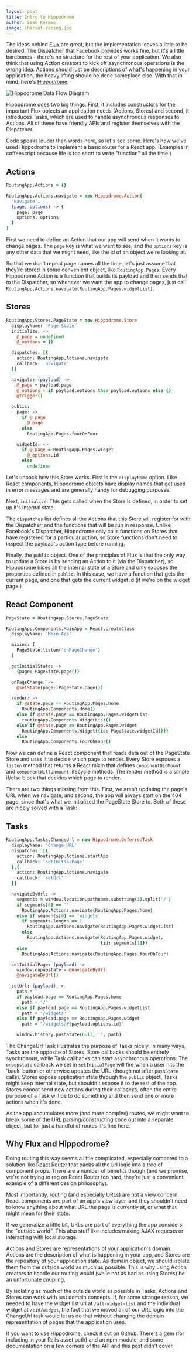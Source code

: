 ```yaml
---
layout: post
title: Intro to Hippodrome
author: Sean Kermes
image: chariot-racing.jpg
---
```


The ideas behind [Flux](https://github.com/facebook/flux) are great, but the
implementation leaves a little to be desired.  The Dispatcher that Facebook
provides works fine, but it's a little barebones - there's no structure
for the rest of your application.  We also think that using Action creators
to kick off asynchronous operations is the wrong idea.  Actions should just be
descriptions of what's happening in your application, the heavy lifting should
be done someplace else.  With that in mind, here's
[Hippodrome](https://github.com/Structural/hippodrome):

![Hippodrome Data Flow Diagram](/public/hippodrome-diagram.png)

Hippodrome does two big things.  First, it includes constructors for the
important Flux objects an application needs (Actions, Stores) and second, it
introduces Tasks, which are used to handle asynchronous responses to Actions.
All of these have friendly APIs and register themselves with the Dispatcher.

Code speaks louder than words here, so let's see some.  Here's how we've used
Hippodrome to implement a basic router for a React app.  (Examples in
coffeescript because life is too short to write "function" all the time.)

## Actions

```coffeescript
RoutingApp.Actions = {}

RoutingApp.Actions.navigate = new Hippodrome.Action(
  'Navigate',
  (page, options) -> {
    page: page
    options: options
  }
)
```

First we need to define an Action that our app will send when it wants to change
pages.  The `page` key is what we want to see, and the `options` key is any
other data that we might need, like the id of an object we're looking at.

So that we don't repeat page names all the time, let's just assume that they're
stored in some convenient object, like `RoutingApp.Pages`.  Every
Hippodrome Action is a function that builds its payload and then sends that to
the Dispatcher, so whenever we want the app to change pages, just call
`RoutingApp.Actions.navigate(RoutingApp.Pages.widgetList)`.

## Stores

```coffeescript
RoutingApp.Stores.PageState = new Hippodrome.Store
  displayName: 'Page State'
  initialize: ->
    @_page = undefined
    @_options = {}

  dispatches: [{
    action: RoutingApp.Actions.navigate
    callback: 'navigate'
  }]

  navigate: (payload) ->
    @_page = payload.page
    @_options = if payload.options then payload.options else {}
    @trigger()

  public:
    page: ->
      if @_page
        @_page
      else
        RoutingApp.Pages.fourOhFour

    widgetId: ->
      if @_page = RoutingApp.Pages.widget
        @_options.id
      else
        undefined
```

Let's unpack how this Store works.  First is the `displayName` option.  Like
React components, Hippodrome objects have display names that get used in error
messages and are generally handy for debugging purposes.

Next, `initialize`.  This gets called when the Store is defined, in order to set
up it's internal state.

The `dispatches` list defines all the Actions that this Store will register for
with the Dispatcher, and the functions that will be run in response.  Unlike
Facebook's Dispatcher, Hippodrome only calls functions on Stores that have
registered for a particular action, so Store functions don't need to inspect
the payload's action type before running.

Finally, the `public` object.  One of the principles of Flux is that the only
way to update a Store is by sending an Action to it (via the Dispatcher), so
Hippodrome hides all the internal state of a Store and only exposes the
properties defined in `public`.  In this case, we have a function that gets
the current page, and one that gets the current widget id (if we're on the
widget page.)

## React Component

```coffeescript
PageState = RoutingApp.Stores.PageState

RoutingApp.Components.MainApp = React.createClass
  displayName: 'Main App'

  mixins: [
    PageState.listen('onPageChange')
  ]

  getInitialState: ->
    {page: PageState.page()}

  onPageChange: ->
    @setState(page: PageState.page())

  render: ->
    if @state.page == RoutingApp.Pages.home
      RoutingApp.Components.Home()
    else if @state.page == RoutingApp.Pages.widgetList
      routingApp.Components.WidgetList()
    else if @state.page == RoutingApp.Pages.widget
      RoutingApp.Components.Widget({id: PageState.widgetId()})
    else
      RoutingApp.Components.FourOhFour()
```

Now we can define a React component that reads data out of the PageState Store
and uses it to decide which page to render.  Every Store exposes a `listen`
method that returns a React mixin that defines `componentDidMount` and
`componentWillUnmount` lifecycle methods.  The render method is a simple
if/else block that decides which page to render.

There are two things missing from this.  First, we aren't updating the page's
URL when we navigate, and second, the app will always start on the 404 page,
since that's what we initialized the PageState Store to.  Both of these are
nicely solved with a Task:

## Tasks

```coffeescript
RoutingApp.Tasks.ChangeUrl = new Hippodrome.DeferredTask
  displayName: 'Change URL'
  dispatches: [{
    action: RoutingApp.Actions.startApp
    callback: 'setInitialPage'
  },{
    action: RoutingApp.Actions.navigate
    callback: 'setUrl'
  }]

  navigateByUrl: ->
    segments = window.location.pathname.substring(1).split('/')
    if segments[0] == ''
      RoutingApp.Actions.navigate(RoutingApp.Pages.home)
    else if segments[0] == 'widgets'
      if segments.length == 1
        RoutingApp.Actions.navigate(RoutingApp.Pages.widgetList)
      else
        RoutingApp.Actions.navigate(RoutingApp.Pages.widget,
                                    {id: segments[1]})
    else
      RoutingApp.Actions.navigate(RoutingApp.Pages.fourOhFour)

  setInitialPage: (payload) ->
    window.onpopstate = @navigateByUrl
    @navigateByUrl()

  setUrl: (payload) ->
    path = ''
    if payload.page == RoutingApp.Pages.home
      path = '/'
    else if payload.page == RoutingApp.Pages.widgetList
      path = '/widgets'
    else if payload.page == RoutingApp.Pages.widget
      path = "/widgets/#{payload.options.id}"

    window.history.pushState(null, '', path)
```

The ChangeUrl Task illustrates the purpose of Tasks nicely.  In many ways,
Tasks are the opposite of Stores.  Store callbacks should be entirely
synchronous, while Task callbacks can start asynchronous operations.  The
`onpopstate` callback we set in `setInitialPage` will fire when a user
hits the 'back' button or otherwise updates the URL (though not after
`pushState` calls).  Stores expose application state through the `public`
object, Tasks might keep internal state, but shouldn't expose it to the rest of
the app.  Stores cannot send new actions during their callbacks, often the
entire purpose of a Task will be to do something and then send one or more
actions when it's done.

As the app accumulates more (and more complex) routes, we might want to break
some of the URL parsing/constructing code out into a separate object, but
for just a handful of routes it's fine here.

## Why Flux and Hippodrome?

Doing routing this way seems a little complicated, especially compared to a
solution like [React Router](https://github.com/rackt/react-router) that packs
all the url logic into a tree of component props.  There are a number of
benefits though (and we promise, we're not trying to rag on React Router too
hard, they're just a convenient example of a different design philosophy).

Most importantly, routing (and especially URLs) are not a view concern.  React
components are part of an app's view layer, and they shouldn't need to know
anything about what URL the page is currently at, or what that might mean for
their state.

If we generalize a little bit, URLs are part of everything the app considers
the "outside world".  This also stuff like includes making AJAX requests or
interacting with local storage.

Actions and Stores are representations of your application's domain.  Actions
are the description of what is happening in your app, and Stores are the
repository of your application state.  As domain object, we should isolate
them from the outside world as much as possible.  This is why using Action
creators to handle our routing would (while not as bad as using Stores) be
an unfortunate coupling.

By isolating as much of the outside world as possible in Tasks, Actions and
Stores can work with just domain concepts.  If, for some strange reason, we
needed to have the widget list url at `/all-widget-list` and the individual
widget at `/:id/widget`, the fact that we moved all of our URL logic into the
ChangeUrl task would let us do that without changing the domain representation
of pages that the application uses.

If you want to use Hippodrome,
[check it out on Github](https://github.com/Structural/hippodrome).  There's a
gem (for including in your Rails asset path) and an npm module, and some
documentation on a few corners of the API and this post didn't cover.
